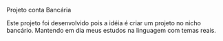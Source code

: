 Projeto conta Bancária

Este projeto foi desenvolvido pois a idéia é criar um projeto no nicho bancário. Mantendo em dia meus estudos na linguagem com temas reais.
